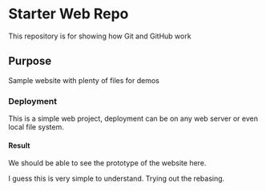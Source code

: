 # Starter Web Repo

This repository is for showing how Git and GitHub work

## Purpose

Sample website with plenty of files for demos

### Deployment

This is a simple web project, deployment can be on any web server or even local file system.

#### Result
We should be able to see the prototype of the website here.

I guess this is very simple to understand.
Trying out the rebasing.

